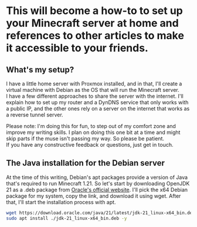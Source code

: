 # This will become a how-to to set up your Minecraft server at home and references to other articles to make it accessible to your friends.

## What's my setup?  
I have a little home server with Proxmox installed, and in that, I'll create a virtual machine with Debian as the OS that will run the Minecraft server.  
I have a few different approaches to share the server with the internet. I'll explain how to set up my router and a DynDNS service that only works with a public IP, and the other ones rely on a server on the internet that works as a reverse tunnel server.

Please note: I'm doing this for fun, to step out of my comfort zone and improve my writing skills. I plan on doing this one bit at a time and might skip parts if the muse isn't passing my way. So please be patient.  
If you have any constructive feedback or questions, just get in touch.  

## The Java installation for the Debian server

At the time of this writing, Debian's apt packages provide a version of Java that's required to run Minecraft 1.21. So let's start by downloading OpenJDK 21 as a .deb package from [Oracle's official website](https://www.oracle.com/de/java/technologies/downloads/#java21). I'll pick the x64 Debian package for my system, copy the link, and download it using wget. After that, I'll start the installation process with apt.

```bash
wget https://download.oracle.com/java/21/latest/jdk-21_linux-x64_bin.deb
sudo apt install ./jdk-21_linux-x64_bin.deb -y

